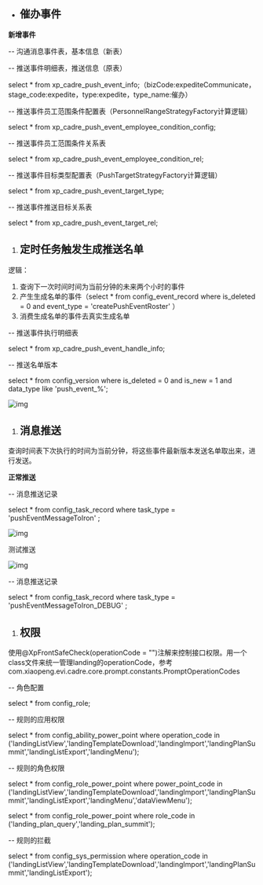 - ## 催办事件

**新增事件**

-- 沟通消息事件表，基本信息（新表）

-- 推送事件明细表，推送信息（原表）

select * from xp_cadre_push_event_info;（bizCode:expediteCommunicate，stage_code:expedite，type:expedite，type_name:催办）

-- 推送事件员工范围条件配置表（PersonnelRangeStrategyFactory计算逻辑）

select * from xp_cadre_push_event_employee_condition_config;

-- 推送事件员工范围条件关系表

select * from xp_cadre_push_event_employee_condition_rel;

-- 推送事件目标类型配置表（PushTargetStrategyFactory计算逻辑）

select * from xp_cadre_push_event_target_type;

-- 推送事件推送目标关系表

select * from xp_cadre_push_event_target_rel;

1. ## 定时任务触发生成推送名单

逻辑：

1. 查询下一次时间时间为当前分钟的未来两个小时的事件 
2. 产生生成名单的事件（select * from config_event_record where is_deleted = 0 and event_type = 'createPushEventRoster' ）
3. 消费生成名单的事件去真实生成名单

-- 推送事件执行明细表

select * from xp_cadre_push_event_handle_info;

-- 推送名单版本

select * from config_version where is_deleted = 0 and is_new = 1 and data_type like 'push_event_%';

![img](https://xiaopeng.feishu.cn/space/api/box/stream/download/asynccode/?code=NDVhZjc0NGNlN2RhMTgyYzc4MWMwNDM1ODNlNTc0YmZfcnRPNmhRRUZqTDZsczJmWXVBMFlDMWFUTWVtRDNjZlhfVG9rZW46RnM4TmJmMGdTb0FjM0p4RWtjSWNiMHZUblBlXzE3NTgxODUyMDQ6MTc1ODE4ODgwNF9WNA)

1. ## 消息推送

查询时间表下次执行的时间为当前分钟，将这些事件最新版本发送名单取出来，进行发送。

**正常推送**

-- 消息推送记录

select * from config_task_record where task_type = 'pushEventMessageToIron' ;

![img](https://xiaopeng.feishu.cn/space/api/box/stream/download/asynccode/?code=ZGYxY2ZiM2NkYWRiODkxYTI0OWViZTY2NmZjM2Q5YTRfWGk3OENVclp0VndJWXpnY0JkZk9MdEV6VWJ6UlVBb21fVG9rZW46UHdYcmJGQXVJb2Q3d2l4VzJGaWNDYTRBbmVoXzE3NTgxODUyMDQ6MTc1ODE4ODgwNF9WNA)

测试推送

![img](https://xiaopeng.feishu.cn/space/api/box/stream/download/asynccode/?code=ZGI5YTBiNGYxNjVkZjM4YTU4NzZhNTgwMGFmODVlNzNfNE5xTk54b2JXTUVFQmE4TWgwRW8yb2ppaHFDVGJZazVfVG9rZW46VUZOamJ1NGwzbzMyYXR4cFM0YWNZSkQwbnNmXzE3NTgxODUyMDQ6MTc1ODE4ODgwNF9WNA)

-- 消息推送记录

select * from config_task_record where task_type = 'pushEventMessageToIron_DEBUG' ;

1. ## 权限

使用@XpFrontSafeCheck(operationCode = "")注解来控制接口权限。用一个class文件来统一管理landing的operationCode，参考com.xiaopeng.evi.cadre.core.prompt.constants.PromptOperationCodes

-- 角色配置

select * from config_role;

-- 规则的应用权限        

select * from config_ability_power_point where operation_code in ('landingListView','landingTemplateDownload','landingImport','landingPlanSummit','landingListExport','landingMenu');

-- 规则的角色权限

select * from config_role_power_point where power_point_code in ('landingListView','landingTemplateDownload','landingImport','landingPlanSummit','landingListExport','landingMenu','dataViewMenu');

select * from config_role_power_point where role_code in ('landing_plan_query','landing_plan_summit');

-- 规则的拦截

select * from config_sys_permission where operation_code in ('landingListView','landingTemplateDownload','landingImport','landingPlanSummit','landingListExport');
